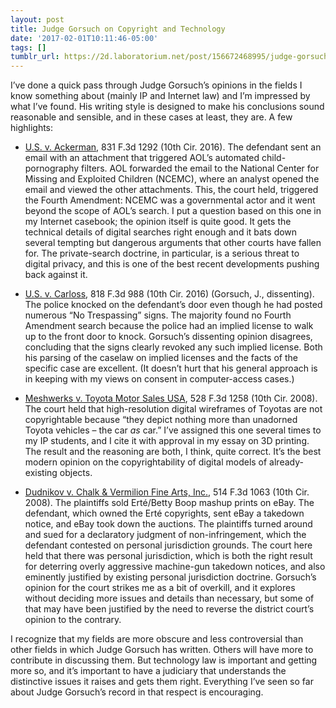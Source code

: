 ```yaml
---
layout: post
title: Judge Gorsuch on Copyright and Technology
date: '2017-02-01T10:11:46-05:00'
tags: []
tumblr_url: https://2d.laboratorium.net/post/156672468995/judge-gorsuch-on-copyright-and-technology
---
```

I’ve done a quick pass through Judge Gorsuch’s opinions in the fields I know something about (mainly IP and Internet law) and I’m impressed by what I’ve found. His writing style is designed to make his conclusions sound reasonable and sensible, and in these cases at least, they are. A few highlights:

- [U.S. v. Ackerman](https://scholar.google.com/scholar_case?case=11370535787143803280), 831 F.3d 1292 (10th Cir. 2016). The defendant sent an email with an attachment that triggered AOL’s automated child-pornography filters. AOL forwarded the email to the National Center for Missing and Exploited Children (NCEMC), where an analyst opened the email and viewed the other attachments. This, the court held, triggered the Fourth Amendment: NCEMC was a governmental actor and it went beyond the scope of AOL’s search. I put a question based on this one in my Internet casebook; the opinion itself is quite good. It gets the technical details of digital searches right enough and it bats down several tempting but dangerous arguments that other courts have fallen for. The private-search doctrine, in particular, is a serious threat to digital privacy, and this is one of the best recent developments pushing back against it.

- [U.S. v. Carloss](https://scholar.google.com/scholar_case?case=4429129744961041669), 818 F.3d 988 (10th Cir. 2016) (Gorsuch, J., dissenting). The police knocked on the defendant’s door even though he had posted numerous “No Trespassing” signs. The majority found no Fourth Amendment search because the police had an implied license to walk up to the front door to knock. Gorsuch’s dissenting opinion disagrees, concluding that the signs clearly revoked any such implied license. Both his parsing of the caselaw on implied licenses and the facts of the specific case are excellent. (It doesn’t hurt that his general approach is in keeping with my views on consent in computer-access cases.)

- [Meshwerks v. Toyota Motor Sales USA](https://scholar.google.com/scholar_case?case=2328846758896943025), 528 F.3d 1258 (10th Cir. 2008). The court held that high-resolution digital wireframes of Toyotas are not copyrightable because “they depict nothing more than unadorned Toyota vehicles – the car _as_ car.” I’ve assigned this one several times to my IP students, and I cite it with approval in my essay on 3D printing. The result and the reasoning are both, I think, quite correct. It’s the best modern opinion on the copyrightability of digital models of already-existing objects.

- [Dudnikov v. Chalk & Vermilion Fine Arts, Inc.](https://scholar.google.com/scholar_case?case=4285969031990862504), 514 F.3d 1063 (10th Cir. 2008). The plaintiffs sold Erté/Betty Boop mashup prints on eBay. The defendant, which owned the Erté copyrights, sent eBay a takedown notice, and eBay took down the auctions. The plaintiffs turned around and sued for a declaratory judgment of non-infringement, which the defendant contested on personal jurisdiction grounds. The court here held that there was personal jurisdiction, which is both the right result for deterring overly aggressive machine-gun takedown notices, and also eminently justified by existing personal jurisdiction doctrine. Gorsuch’s opinion for the court strikes me as a bit of overkill, and it explores without deciding more issues and details than necessary, but some of that may have been justified by the need to reverse the district court’s opinion to the contrary.

I recognize that my fields are more obscure and less controversial than other fields in which Judge Gorsuch has written. Others will have more to contribute in discussing them. But technology law is important and getting more so, and it’s important to have a judiciary that understands the distinctive issues it raises and gets them right. Everything I’ve seen so far about Judge Gorsuch’s record in that respect is encouraging.


